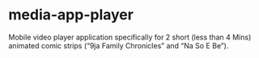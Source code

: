 media-app-player
================

Mobile video player application specifically for 2 short (less than 4 Mins) animated comic strips (“9ja Family Chronicles” and “Na So E Be”). 
